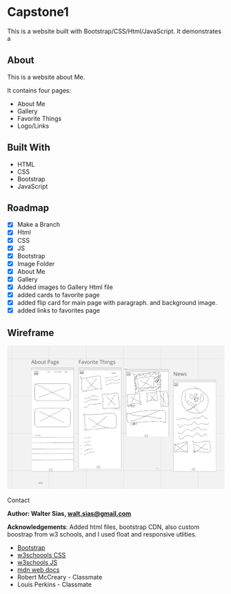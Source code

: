 # Capstone1

This is a website built with Bootstrap/CSS/Html/JavaScript. It demonstrates a 

## About
This is a website about Me.

It contains four pages:
- About Me
- Gallery
- Favorite Things
- Logo/Links

## Built With
* HTML
* CSS
* Bootstrap
* JavaScript

## Roadmap
- [x] Make a Branch
- [x] Html
- [x] CSS
- [x] JS
- [x] Bootstrap
- [x] Image Folder
- [x] About Me
- [x] Gallery
- [x] Added images to Gallery Html file
- [x] added cards to favorite page 
- [x] added flip card for main page with paragraph. and background image.
- [x] added links to favorites page

 ## Wireframe
 ![wireframe](img/IMG_0182.jpeg)



Contact

**Author: Walter Sias, walt.sias@gmail.com**


**Acknowledgements**: Added html files, bootstrap CDN, also custom boostrap from w3 schools, and I used float and responsive utlities.
- [Bootstrap](https://getbootstrap.com/)
- [w3schoools CSS](https://www.w3schools.com/cssref)
- [w3schools JS](https://www.w3schools.com/js/)
- [mdn web docs](https://developer.mozilla.org/en-US/docs/Web/CSS/background-repeat)
- Robert McCreary - Classmate
- Louis Perkins - Classmate